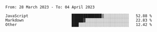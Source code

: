 <!--START_SECTION:waka-->

```text
From: 28 March 2023 - To: 04 April 2023

JavaScript                   █████████████▒░░░░░░░░░░░   52.88 %
Markdown                     █████▓░░░░░░░░░░░░░░░░░░░   22.83 %
Other                        ███░░░░░░░░░░░░░░░░░░░░░░   12.42 %
```

<!--END_SECTION:waka-->
